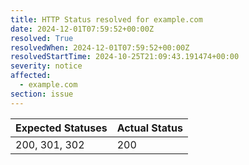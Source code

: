 ```yaml
---
title: HTTP Status resolved for example.com
date: 2024-12-01T07:59:52+00:00Z
resolved: True
resolvedWhen: 2024-12-01T07:59:52+00:00Z
resolvedStartTime: 2024-10-25T21:09:43.191474+00:00
severity: notice
affected:
  - example.com
section: issue
---
```


| Expected Statuses | Actual Status  |
|-------------------|----------------|
| 200, 301, 302 | 200 |
